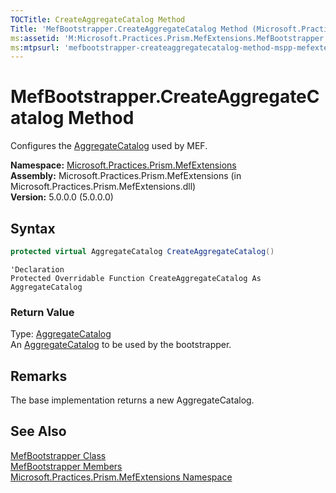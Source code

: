 ```yaml
---
TOCTitle: CreateAggregateCatalog Method
Title: 'MefBootstrapper.CreateAggregateCatalog Method (Microsoft.Practices.Prism.MefExtensions)'
ms:assetid: 'M:Microsoft.Practices.Prism.MefExtensions.MefBootstrapper.CreateAggregateCatalog'
ms:mtpsurl: 'mefbootstrapper-createaggregatecatalog-method-mspp-mefextensions.md'
---
```


# MefBootstrapper.CreateAggregateCatalog Method

Configures the [AggregateCatalog](/patterns-practices/reference/mefbootstrapper-aggregatecatalog-property-mspp-mefextensions) used by MEF.

**Namespace:** [Microsoft.Practices.Prism.MefExtensions](/patterns-practices/reference/mspp-mefextensions-namespace)  
**Assembly:** Microsoft.Practices.Prism.MefExtensions (in Microsoft.Practices.Prism.MefExtensions.dll)  
**Version:** 5.0.0.0 (5.0.0.0)

## Syntax

```C#
protected virtual AggregateCatalog CreateAggregateCatalog()
```
```VB
'Declaration
Protected Overridable Function CreateAggregateCatalog As AggregateCatalog
```

### Return Value

Type: [AggregateCatalog](http://msdn.microsoft.com/en-us/library/dd833165)  
An [AggregateCatalog](/patterns-practices/reference/mefbootstrapper-aggregatecatalog-property-mspp-mefextensions) to be used by the bootstrapper.

## Remarks

 The base implementation returns a new AggregateCatalog.

## See Also
[MefBootstrapper Class](/patterns-practices/reference/mefbootstrapper-class-mspp-mefextensions)  
[MefBootstrapper Members](/patterns-practices/reference/mefbootstrapper-members-mspp-mefextensions)  
[Microsoft.Practices.Prism.MefExtensions Namespace](/patterns-practices/reference/mspp-mefextensions-namespace)  